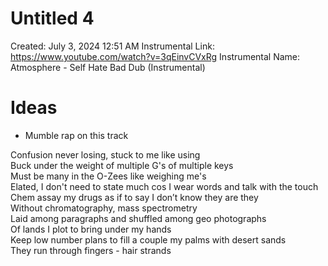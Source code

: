 # Untitled 4

Created: July 3, 2024 12:51 AM
Instrumental Link: https://www.youtube.com/watch?v=3qEinvCVxRg
Instrumental Name: Atmosphere - Self Hate Bad Dub (Instrumental)

# Ideas

- Mumble rap on this track
  
Confusion never losing, stuck to me like using  
Buck under the weight of multiple G's of multiple keys  
Must be many in the O-Zees like weighing me's  
Elated, I don't need to state much cos I wear words and talk with the touch  
Chem assay my drugs as if to say I don’t know they are they  
Without chromatography, mass spectrometry  
Laid among paragraphs and shuffled among geo photographs  
Of lands I plot to bring under my hands  
Keep low number plans to fill a couple my palms with desert sands  
They run through fingers - hair strands  